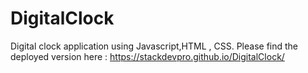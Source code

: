 # DigitalClock
Digital clock application using Javascript,HTML , CSS.
 Please find the deployed version here : https://stackdevpro.github.io/DigitalClock/

